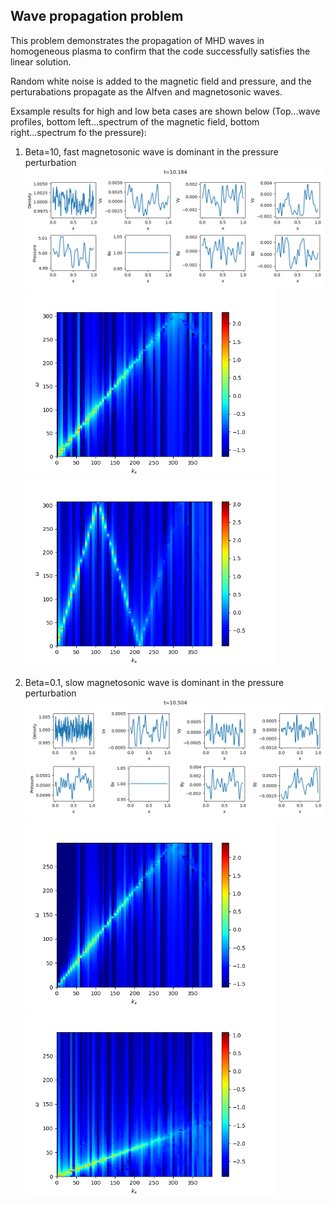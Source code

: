 ## Wave propagation problem
This problem demonstrates the propagation of MHD waves in homogeneous plasma to confirm that the code successfully satisfies the linear solution.

Random white noise is added to the magnetic field and pressure, and the perturabations propagate as the Alfven and magnetosonic waves.

Exsample results for high and low beta cases are shown below (Top...wave profiles, bottom left...spectrum of the magnetic field, bottom right...spectrum fo the pressure):

1. Beta=10, fast magnetosonic wave is dominant in the pressure perturbation
![Wave profile for beta=10](../imgs/wave/wave_b1e+1.png)
<img src="../imgs/wave/wk_by_b1e+1.png" alt="Spectrum of by for beta=10" width="400px"><img src="../imgs/wave/wk_pr_b1e+1.png" alt="Spectrum of pr for beta=10" width="400px">

2. Beta=0.1, slow magnetosonic wave is dominant in the pressure perturbation
![Wave profile for beta=0.1](../imgs/wave/wave_b1e-1.png)
<img src="../imgs/wave/wk_by_b1e-1.png" alt="Spectrum of by for beta=0.1" width="400px"><img src="../imgs/wave/wk_pr_b1e-1.png" alt="Spectrum of pr for beta=0.1" width="400px">
